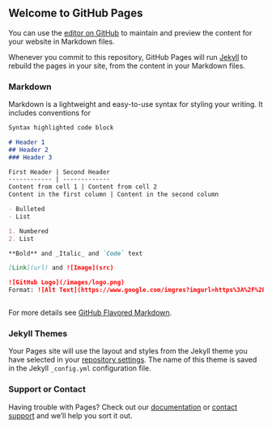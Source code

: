 ## Welcome to GitHub Pages

You can use the [editor on GitHub](https://github.com/byAbaddon/Basics-Online-Exam-Collection-with----JavaScript____and____Python/edit/gh-pages/index.md) to maintain and preview the content for your website in Markdown files.

Whenever you commit to this repository, GitHub Pages will run [Jekyll](https://jekyllrb.com/) to rebuild the pages in your site, from the content in your Markdown files.

### Markdown

Markdown is a lightweight and easy-to-use syntax for styling your writing. It includes conventions for

```markdown
Syntax highlighted code block

# Header 1
## Header 2
### Header 3

First Header | Second Header
------------ | -------------
Content from cell 1 | Content from cell 2
Content in the first column | Content in the second column

- Bulleted
- List

1. Numbered
2. List

**Bold** and _Italic_ and `Code` text

[Link](url) and ![Image](src)

![GitHub Logo](/images/logo.png)
Format: ![Alt Text](https://www.google.com/imgres?imgurl=https%3A%2F%2Fi.pinimg.com%2Foriginals%2F20%2Fd9%2F6d%2F20d96db773e87a340b8d52140310784b.jpg&imgrefurl=https%3A%2F%2Fwww.pinterest.com%2Fpin%2F331225747589067177%2F&tbnid=-lhhNAObZx7-6M&vet=12ahUKEwj9maaC-5nuAhVQ4oUKHRPKC8YQMygAegUIARCOAQ..i&docid=5kh4aijmkkclgM&w=750&h=937&q=sexy%20girls&ved=2ahUKEwj9maaC-5nuAhVQ4oUKHRPKC8YQMygAegUIARCOAQ)



```

For more details see [GitHub Flavored Markdown](https://guides.github.com/features/mastering-markdown/).

### Jekyll Themes

Your Pages site will use the layout and styles from the Jekyll theme you have selected in your [repository settings](https://github.com/byAbaddon/Basics-Online-Exam-Collection-with----JavaScript____and____Python/settings). The name of this theme is saved in the Jekyll `_config.yml` configuration file.

### Support or Contact

Having trouble with Pages? Check out our [documentation](https://docs.github.com/categories/github-pages-basics/) or [contact support](https://github.com/contact) and we’ll help you sort it out.

